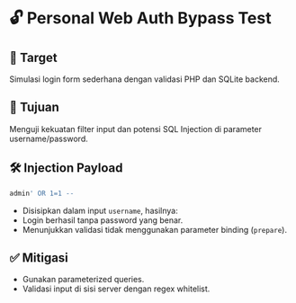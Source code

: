 # 🔓 Personal Web Auth Bypass Test

## 🧪 Target
Simulasi login form sederhana dengan validasi PHP dan SQLite backend.

## 🧠 Tujuan
Menguji kekuatan filter input dan potensi SQL Injection di parameter username/password.

## 🛠️ Injection Payload

```sql
admin' OR 1=1 --
```
- Disisipkan dalam input `username`, hasilnya:
- Login berhasil tanpa password yang benar.
- Menunjukkan validasi tidak menggunakan parameter binding (`prepare`).


## ✅ Mitigasi

- Gunakan parameterized queries.
- Validasi input di sisi server dengan regex whitelist.